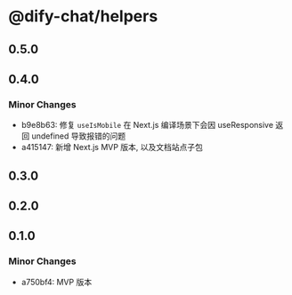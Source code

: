 # @dify-chat/helpers

## 0.5.0

## 0.4.0

### Minor Changes

- b9e8b63: 修复 `useIsMobile` 在 Next.js 编译场景下会因 useResponsive 返回 undefined 导致报错的问题
- a415147: 新增 Next.js MVP 版本, 以及文档站点子包

## 0.3.0

## 0.2.0

## 0.1.0

### Minor Changes

- a750bf4: MVP 版本

